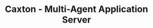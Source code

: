 ---
layout: home
title: "Caxton - Multi-Agent Application Server"
description: "Production-ready application server for multi-agent systems. Deploy agents, route messages, debug with confidence."
permalink: /
---